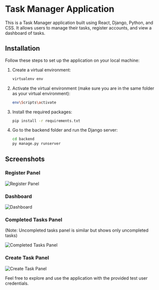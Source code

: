 # Task Manager Application

This is a Task Manager application built using React, Django, Python, and CSS. It allows users to manage their tasks, register accounts, and view a dashboard of tasks.

## Installation

Follow these steps to set up the application on your local machine:

1. Create a virtual environment:
   ```bash
   virtualenv env
   ```

2. Activate the virtual environment (make sure you are in the same folder as your virtual environment):
   ```bash
   env\Scripts\activate
   ```

3. Install the required packages:
   ```bash
   pip install -r requirements.txt
   ```

4. Go to the backend folder and run the Django server:
   ```bash
   cd backend
   py manage.py runserver
   ```



## Screenshots

### Register Panel
![Register Panel](https://github.com/RadekKusiak71/taskmanager-django-react/assets/121208184/3a770c07-8713-4e4f-9588-fecbe2af98d1)

### Dashboard
![Dashboard](https://github.com/RadekKusiak71/taskmanager-django-react/assets/121208184/bf259e29-c20b-4b23-ae33-05647a6b3ba4)

### Completed Tasks Panel

(Note: Uncompleted tasks panel is similar but shows only uncompleted tasks)

![Completed Tasks Panel](https://github.com/RadekKusiak71/taskmanager-django-react/assets/121208184/37013e2f-2020-4444-95e6-cb50f6a5b8df)

### Create Task Panel
![Create Task Panel](https://github.com/RadekKusiak71/taskmanager-django-react/assets/121208184/bf2ce853-a9ab-4fd8-98d3-748c56fd0a6f)

Feel free to explore and use the application with the provided test user credentials.
```
